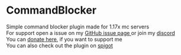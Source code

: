 # CommandBlocker
Simple command blocker plugin made for 1.17x mc servers<br>
For support open a issue on my <a href=https://github.com/Chiarchiaooo/CommandBlocker1.17/issues> GitHub issue page </a> or join my <a href=https://dsc.gg/cliffycommunity>discord</a><br>
You can <a href=paypal.me/Chiarchiaooo>donate here</a>, if you want to support me<br>
You can also check out the plugin on <a href=https://www.spigotmc.org/resources/command-blocker.99602>spigot</a>

